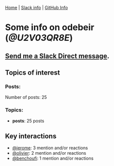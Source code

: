 [Home](https://kelu124.github.io/echommunity/) | [Slack info](https://kelu124.github.io/echommunity/) | [GitHub Info](https://kelu124.github.io/echommunity/github.html)

# Some info on __odebeir__ (_@U2V03QR8E_)


## [Send me a Slack Direct message](https://echopen.slack.com/messages/@odebeir/).

## Topics of interest

### Posts: 

Number of posts: 25

### Topics:

* __posts__: 25 posts

## Key interactions 

* [@jerome](./U07UEJC2H.md): 3 mention and/or reactions
* [@olivier](./U04DFTZ7D.md): 2 mention and/or reactions
* [@benchoufi](./U0B47KC3S.md): 1 mention and/or reactions
